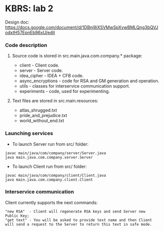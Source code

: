 # KBRS: lab 2
Design doc: https://docs.google.com/document/d/1DBnj9iXSVMwSpXvwBMLQng3bQVJodxtH57EpnEb96xU/edit

### Code description

1. Source code is stored in src.main.java.com.company.* package:
    * client - Client code.
    * server - Server code.
    * idea_cipher - IDEA + CFB code.
    * async_encryptions - code for RSA and GM generation and operation.
    * utils - classes for interservice communication support.
    * experiments - code, used for experimenting.
    
2. Text files are stored in src.main.resources:
    * atlas_shrugged.txt
    * pride_and_prejudice.txt
    * world_without_end.txt

### Launching services
* To launch Server run from src/ folder:
```
javac main/java/com/company/server/Server.java
java main.java.com.company.server.Server
```

* To launch Client run from src/ folder:

```
javac main/java/com/company/client/Client.java
java main.java.com.company.client.Client
```

### Interservice communication

Client currently supports the next commands:
```
"new RSA"  - Client will regenerate RSA keys and send Server new Public Key;
"get text" - You will be asked to provide text name and then Client will send a request to the Server to return this text in safe mode.
```
